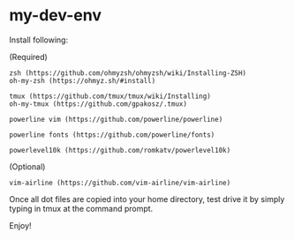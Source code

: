 # my-dev-env


Install following:

(Required)

	zsh (https://github.com/ohmyzsh/ohmyzsh/wiki/Installing-ZSH)
	oh-my-zsh (https://ohmyz.sh/#install)
	
	tmux (https://github.com/tmux/tmux/wiki/Installing)
	oh-my-tmux (https://github.com/gpakosz/.tmux)
	
	powerline vim (https://github.com/powerline/powerline)
	
	powerline fonts (https://github.com/powerline/fonts)

	powerlevel10k (https://github.com/romkatv/powerlevel10k)

(Optional)

	vim-airline (https://github.com/vim-airline/vim-airline)

Once all dot files are copied into your home directory, test drive it by simply typing in tmux at the command prompt.

Enjoy!

